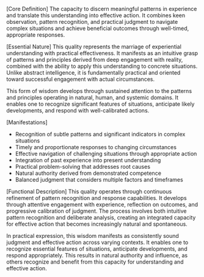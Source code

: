 [Core Definition]
The capacity to discern meaningful patterns in experience and translate this understanding into effective action. It combines keen observation, pattern recognition, and practical judgment to navigate complex situations and achieve beneficial outcomes through well-timed, appropriate responses.

[Essential Nature]
This quality represents the marriage of experiential understanding with practical effectiveness. It manifests as an intuitive grasp of patterns and principles derived from deep engagement with reality, combined with the ability to apply this understanding to concrete situations. Unlike abstract intelligence, it is fundamentally practical and oriented toward successful engagement with actual circumstances.

This form of wisdom develops through sustained attention to the patterns and principles operating in natural, human, and systemic domains. It enables one to recognize significant features of situations, anticipate likely developments, and respond with well-calibrated actions.

[Manifestations]
- Recognition of subtle patterns and significant indicators in complex situations
- Timely and proportionate responses to changing circumstances
- Effective navigation of challenging situations through appropriate action
- Integration of past experience into present understanding
- Practical problem-solving that addresses root causes
- Natural authority derived from demonstrated competence
- Balanced judgment that considers multiple factors and timeframes

[Functional Description]
This quality operates through continuous refinement of pattern recognition and response capabilities. It develops through attentive engagement with experience, reflection on outcomes, and progressive calibration of judgment. The process involves both intuitive pattern recognition and deliberate analysis, creating an integrated capacity for effective action that becomes increasingly natural and spontaneous.

In practical expression, this wisdom manifests as consistently sound judgment and effective action across varying contexts. It enables one to recognize essential features of situations, anticipate developments, and respond appropriately. This results in natural authority and influence, as others recognize and benefit from this capacity for understanding and effective action.